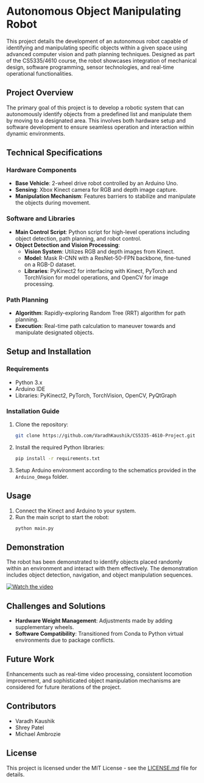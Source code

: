 # Autonomous Object Manipulating Robot

This project details the development of an autonomous robot capable of identifying and manipulating specific objects within a given space using advanced computer vision and path planning techniques. Designed as part of the CS5335/4610 course, the robot showcases integration of mechanical design, software programming, sensor technologies, and real-time operational functionalities.

## Project Overview

The primary goal of this project is to develop a robotic system that can autonomously identify objects from a predefined list and manipulate them by moving to a designated area. This involves both hardware setup and software development to ensure seamless operation and interaction within dynamic environments.

## Technical Specifications

### Hardware Components

- **Base Vehicle**: 2-wheel drive robot controlled by an Arduino Uno.
- **Sensing**: Xbox Kinect camera for RGB and depth image capture.
- **Manipulation Mechanism**: Features barriers to stabilize and manipulate the objects during movement.

### Software and Libraries

- **Main Control Script**: Python script for high-level operations including object detection, path planning, and robot control.
- **Object Detection and Vision Processing**:
  - **Vision System**: Utilizes RGB and depth images from Kinect.
  - **Model**: Mask R-CNN with a ResNet-50-FPN backbone, fine-tuned on a RGB-D dataset.
  - **Libraries**: PyKinect2 for interfacing with Kinect, PyTorch and TorchVision for model operations, and OpenCV for image processing.

### Path Planning

- **Algorithm**: Rapidly-exploring Random Tree (RRT) algorithm for path planning.
- **Execution**: Real-time path calculation to maneuver towards and manipulate designated objects.

## Setup and Installation

### Requirements

- Python 3.x
- Arduino IDE
- Libraries: PyKinect2, PyTorch, TorchVision, OpenCV, PyQtGraph

### Installation Guide

1. Clone the repository:
   ```bash
   git clone https://github.com/VaradhKaushik/CS5335-4610-Project.git
   ```
2. Install the required Python libraries:
   ```bash
   pip install -r requirements.txt
   ```
3. Setup Arduino environment according to the schematics provided in the `Arduino_Omega` folder.

## Usage

1. Connect the Kinect and Arduino to your system.
2. Run the main script to start the robot:
   ```bash
   python main.py
   ```

## Demonstration

The robot has been demonstrated to identify objects placed randomly within an environment and interact with them effectively. The demonstration includes object detection, navigation, and object manipulation sequences.

[![Watch the video](https://img.youtube.com/vi/Y-eC66pAPso/maxresdefault.jpg)](https://youtu.be/Y-eC66pAPso)

## Challenges and Solutions

- **Hardware Weight Management**: Adjustments made by adding supplementary wheels.
- **Software Compatibility**: Transitioned from Conda to Python virtual environments due to package conflicts.

## Future Work

Enhancements such as real-time video processing, consistent locomotion improvement, and sophisticated object manipulation mechanisms are considered for future iterations of the project.

## Contributors

- Varadh Kaushik
- Shrey Patel
- Michael Ambrozie

## License

This project is licensed under the MIT License - see the [LICENSE.md](LICENSE.md) file for details.

